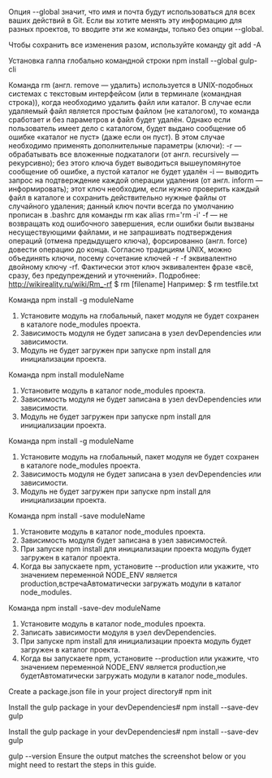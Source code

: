 Опция --global значит, что имя и почта будут использоваться для всех ваших действий в Git. Если вы хотите менять эту информацию для разных проектов, то вводите эти же команды, только без опции --global.


Чтобы сохранить все изменения разом, используйте команду
git add -A

Установка галпа глобально  командной строки 
npm install --global gulp-cli

Команда rm (англ. remove — удалить) используется в UNIX-подобных системах с текстовым интерфейсом (или в терминале (командная строка)), когда необходимо удалить файл или каталог. В случае если удаляемый файл является простым файлом (не каталогом), то команда сработает и без параметров и файл будет удалён. Однако если пользователь имеет дело с каталогом, будет выдано сообщение об ошибке «каталог не пуст» (даже если он пуст). В этом случае необходимо применять дополнительные параметры (ключи):
-r — обрабатывать все вложенные подкаталоги (от англ. recursively — рекурсивно); без этого ключа будет выводиться вышеупомянутое сообщение об ошибке, а пустой каталог не будет удалён
-i — выводить запрос на подтверждение каждой операции удаления (от англ. inform — информировать); этот ключ необходим, если нужно проверить каждый файл в каталоге и сохранить действительно нужные файлы от случайного удаления; данный ключ почти всегда по умолчанию прописан в .bashrc для команды rm как alias rm='rm -i'
-f — не возвращать код ошибочного завершения, если ошибки были вызваны несуществующими файлами, и не запрашивать подтверждения операций (отмена предыдущего ключа), форсированно (англ. force) довести операцию до конца.
Согласно традициям UNIX, можно объединять ключи, посему сочетание ключей -r -f эквивалентно двойному ключу -rf. Фактически этот ключ эквивалентен фразе «всё, сразу, без предупреждений и уточнений».
Подробнее: http://wikireality.ru/wiki/Rm_-rf
$ rm [filename]
Например:
$ rm testfile.txt

Команда npm install -g moduleName
1. Установите модуль на глобальный, пакет модуля не будет сохранен в каталоге node_modules проекта.
2. Зависимость модуля не будет записана в узел devDependencies или зависимости.
3. Модуль не будет загружен при запуске npm install для инициализации проекта.

Команда npm install moduleName
1. Установите модуль в каталог node_modules проекта.
2. Зависимость модуля не будет записана в узел devDependencies или зависимости.
3. Модуль не будет загружен при запуске npm install для инициализации проекта.

Команда npm install -g moduleName
1. Установите модуль на глобальный, пакет модуля не будет сохранен в каталоге node_modules проекта.
2. Зависимость модуля не будет записана в узел devDependencies или зависимости.
3. Модуль не будет загружен при запуске npm install для инициализации проекта.

Команда npm install -save moduleName
1. Установите модуль в каталог node_modules проекта.
2. Зависимость модуля будет записана в узел зависимостей.
3. При запуске npm install для инициализации проекта модуль будет загружен в каталог проекта.
4. Когда вы запускаете npm, установите --production или укажите, что значением переменной NODE_ENV является production,встречаАвтоматически загружать модули в каталог node_modules.

Команда npm install -save-dev moduleName
1. Установите модуль в каталог node_modules проекта.
2. Записать зависимости модуля в узел devDependencies.
3. При запуске npm install для инициализации проекта модуль будет загружен в каталог проекта.
4. Когда вы запускаете npm, установите --production или укажите, что значением переменной NODE_ENV является production,не будетАвтоматически загружать модули в каталог node_modules.

Create a package.json file in your project directory#
npm init

Install the gulp package in your devDependencies#
npm install --save-dev gulp

Install the gulp package in your devDependencies#
npm install --save-dev gulp

gulp --version
Ensure the output matches the screenshot below or you might need to restart the steps in this guide.